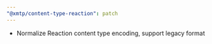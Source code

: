 ```yaml
---
"@xmtp/content-type-reaction": patch
---
```


- Normalize Reaction content type encoding, support legacy format
